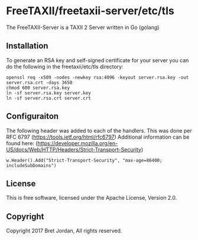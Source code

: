 # FreeTAXII/freetaxii-server/etc/tls #

The FreeTAXII-Server is a TAXII 2 Server written in Go (golang)


## Installation ##

To generate an RSA key and self-signed certificate for your server you can do the following in the freetaxii/etc/tls directory:

```
openssl req -x509 -nodes -newkey rsa:4096 -keyout server.rsa.key -out server.rsa.crt -days 3650
chmod 600 server.rsa.key
ln -sf server.rsa.key server.key
ln -sf server.rsa.crt server.crt

```

## Configuraiton ##

The following header was added to each of the handlers. This was done per RFC 6797 (https://tools.ietf.org/html/rfc6797)
Additional information can be found here: (https://developer.mozilla.org/en-US/docs/Web/HTTP/Headers/Strict-Transport-Security)

```
w.Header().Add("Strict-Transport-Security", "max-age=86400; includeSubDomains")
```


## License ##

This is free software, licensed under the Apache License, Version 2.0.


## Copyright ##

Copyright 2017 Bret Jordan, All rights reserved.
